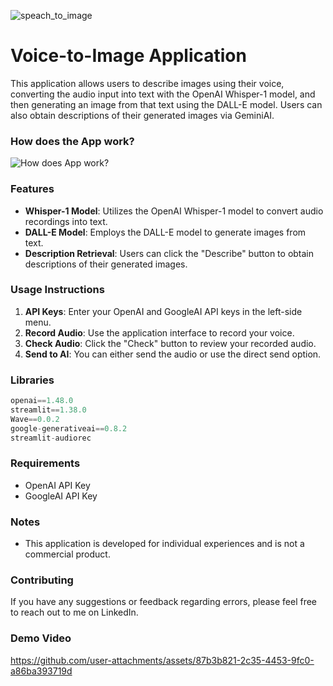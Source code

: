 ![speach_to_image](https://github.com/user-attachments/assets/4733564e-4378-4442-8ad8-30b2efb25334)
# Voice-to-Image Application

This application allows users to describe images using their voice, converting the audio input into text with the OpenAI Whisper-1 model, and then generating an image from that text using the DALL-E model. Users can also obtain descriptions of their generated images via GeminiAI.

### How does the App work?

![How does App work?](https://github.com/user-attachments/assets/b8f2cbd7-b88b-471f-9488-22a555f629d1)



### Features

- **Whisper-1 Model**: Utilizes the OpenAI Whisper-1 model to convert audio recordings into text.
- **DALL-E Model**: Employs the DALL-E model to generate images from text.
- **Description Retrieval**: Users can click the "Describe" button to obtain descriptions of their generated images.

### Usage Instructions

1. **API Keys**: Enter your OpenAI and GoogleAI API keys in the left-side menu.
2. **Record Audio**: Use the application interface to record your voice.
3. **Check Audio**: Click the "Check" button to review your recorded audio.
4. **Send to AI**: You can either send the audio or use the direct send option.

### Libraries
```python
openai==1.48.0
streamlit==1.38.0
Wave==0.0.2
google-generativeai==0.8.2
streamlit-audiorec
```
### Requirements

- OpenAI API Key
- GoogleAI API Key

### Notes

- This application is developed for individual experiences and is not a commercial product.

### Contributing

If you have any suggestions or feedback regarding errors, please feel free to reach out to me on LinkedIn.

### Demo Video

https://github.com/user-attachments/assets/87b3b821-2c35-4453-9fc0-a86ba393719d



